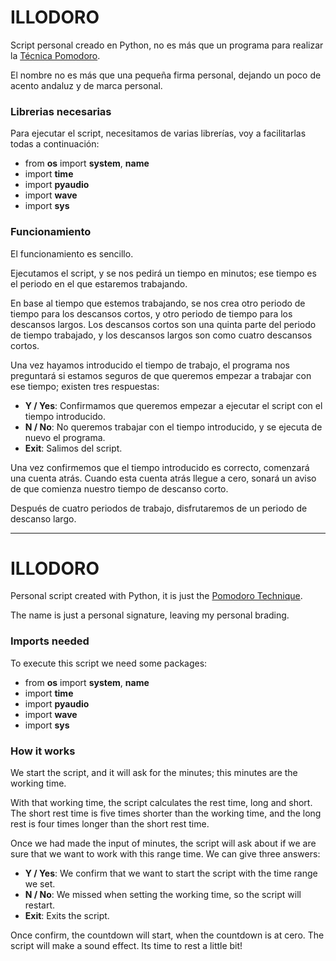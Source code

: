 # ILLODORO
Script personal creado en Python, no es más que un programa para realizar la [Técnica Pomodoro](https://es.wikipedia.org/wiki/T%C3%A9cnica_Pomodoro).

El nombre no es más que una pequeña firma personal, dejando un poco de acento andaluz y de marca personal.

### Librerias necesarias
Para ejecutar el script, necesitamos de varias librerías, voy a facilitarlas todas a continuación:
* from **os** import **system**, **name**
* import **time**
* import **pyaudio**
* import **wave**
* import **sys**

### Funcionamiento
El funcionamiento es sencillo.

Ejecutamos el script, y se nos pedirá un tiempo en minutos; ese tiempo es el periodo en el que estaremos trabajando.

En base al tiempo que estemos trabajando, se nos crea otro periodo de tiempo para los descansos cortos, y otro periodo de tiempo para los descansos largos.
Los descansos cortos son una quinta parte del periodo de tiempo trabajado, y los descansos largos son como cuatro descansos cortos.

Una vez hayamos introducido el tiempo de trabajo, el programa nos preguntará si estamos seguros de que queremos empezar a trabajar con ese tiempo; existen tres respuestas:
* **Y / Yes**: Confirmamos que queremos empezar a ejecutar el script  con el tiempo introducido.
* **N / No**: No queremos trabajar con el tiempo introducido, y se ejecuta de nuevo el programa.
* **Exit**: Salimos del script.

Una vez confirmemos que el tiempo introducido es correcto, comenzará una cuenta atrás. Cuando esta cuenta atrás llegue a cero, sonará un aviso de que comienza nuestro tiempo de descanso corto.

Después de cuatro periodos de trabajo, disfrutaremos de un periodo de descanso largo.

---

# ILLODORO
Personal script created with Python, it is just the [Pomodoro Technique](https://en.wikipedia.org/wiki/Pomodoro_Technique).

The name is just a personal signature, leaving my personal brading.

### Imports needed
To execute this script we need some packages:
* from **os** import **system**, **name**
* import **time**
* import **pyaudio**
* import **wave**
* import **sys**

### How it works
We start the script, and it will ask for the minutes; this minutes are the working time.

With that working time, the script calculates the rest time, long and short.
The short rest time is five times shorter than the working time, and the long rest is four times longer than the short rest time.

Once we had made the input of minutes, the script will ask about if we are sure that we want to work with this range time. We can give three answers:
* **Y / Yes**: We confirm that we want to start the script with the time range we set.
* **N / No**: We missed when setting the working time, so the script will restart.
* **Exit**: Exits the script.

Once confirm, the countdown will start, when the countdown is at cero. The script will make a sound effect. Its time to rest a little bit!
